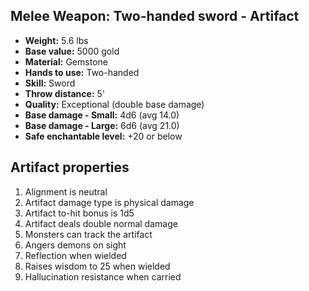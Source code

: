 ## Melee Weapon: Two-handed sword - Artifact

- **Weight:**                 5.6 lbs
- **Base value:**             5000 gold
- **Material:**               Gemstone
- **Hands to use:**           Two-handed
- **Skill:**                  Sword
- **Throw distance:**         5'
- **Quality:**                Exceptional (double base damage)
- **Base damage - Small:**    4d6 (avg 14.0)
- **Base damage - Large:**    6d6 (avg 21.0)
- **Safe enchantable level:** +20 or below

## Artifact properties
1. Alignment is neutral
2. Artifact damage type is physical damage
3. Artifact to-hit bonus is 1d5
4. Artifact deals double normal damage
5. Monsters can track the artifact
6. Angers demons on sight
7. Reflection when wielded
8. Raises wisdom to 25 when wielded
9. Hallucination resistance when carried
